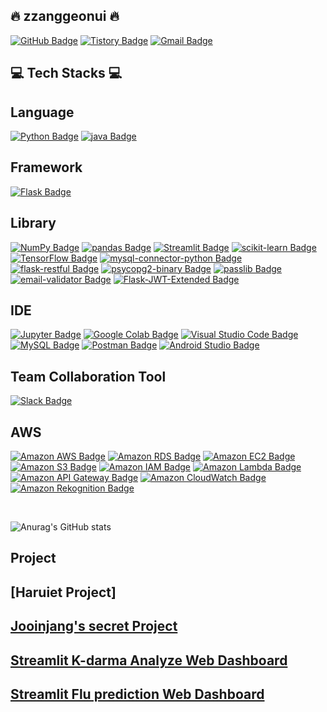 [^1]:벳지

## :fire: zzanggeonui :fire:  <br/>
[![GitHub Badge](https://img.shields.io/badge/GitHub-181717?style=flat&logo=GitHub&logoColor=white)](https://github.com/zzanggeonui/)
[![Tistory Badge](https://img.shields.io/badge/TSTORY-555263?style=flat&logoColor=white)](https://seonggongstory.tistory.com/)
[![Gmail Badge](https://img.shields.io/badge/Gmail-D14836?style=flat&logo=Gmail&logoColor=white)](mailto:gksrjsgml961105@gmail.com)
<br/>

## :computer: Tech Stacks :computer: <br/>

## Language
[![Python Badge](https://img.shields.io/badge/Python-3776AB?style=flat&logo=Python&logoColor=white)](https://www.python.org/downloads/)
[![java Badge](https://img.shields.io/badge/-java-orange?style=flat)](https://www.oracle.com/java/technologies/downloads/)<br/>

## Framework<br/>
[![Flask Badge](https://img.shields.io/badge/Flask-000000?style=flat&logo=Flask&logoColor=white)](https://flask.palletsprojects.com/en/2.2.x/)


## Library<br/>
[![NumPy Badge](https://img.shields.io/badge/NumPy-013243?style=flat&logo=NumPy&logoColor=white)](https://numpy.org/install/)
[![pandas Badge](https://img.shields.io/badge/pandas-150458?style=flat&logo=pandas&logoColor=white)](https://pandas.pydata.org/)
[![Streamlit Badge](https://img.shields.io/badge/Streamlit-FF4B4B?style=flat&logo=Streamlit&logoColor=white)](https://streamlit.io/)
[![scikit-learn Badge](https://img.shields.io/badge/scikit-learn-F7931E?style=flat&logo=scikit-learn&logoColor=white)](https://scikit-learn.org/stable/install.html)
[![TensorFlow Badge](https://img.shields.io/badge/TensorFlow-FF6F00?style=flat&logo=TensorFlow&logoColor=white)](https://www.tensorflow.org/?hl=ko)
[![mysql-connector-python Badge](https://img.shields.io/badge/mysql%20connector-python-3776AB?style=flat&logo=mysql%20connector-python&logoColor=white)](https://pypi.org/project/mysql-connector-python/) <br/>
[![flask-restful Badge](https://img.shields.io/badge/flask-restful-000000?style=flat&logo=flask-restful&logoColor=white)](https://flask-restful.readthedocs.io/en/latest/installation.html)
[![psycopg2-binary Badge](https://img.shields.io/badge/psycopg2-binary-FF6C37?style=flat&logo=psycopg2-binary&logoColor=white)](https://pypi.org/project/psycopg2-binary/)
[![passlib Badge](https://img.shields.io/badge/passlib-512BD4?style=flat&logo=passlib&logoColor=white)](https://pypi.org/project/passlib/)
[![email-validator Badge](https://img.shields.io/badge/email-validator-FF6C37?style=flat&logo=email-validator&logoColor=white)](https://pypi.org/project/email-validator/)
[![Flask-JWT-Extended Badge](https://img.shields.io/badge/Flask-JWT%20Extended-FF6C37?style=flat&logo=Flask-JWT%20Extended&logoColor=white)](https://pypi.org/project/Flask-JWT-Extended/)<br/>

## IDE<br/>
[![Jupyter Badge](https://img.shields.io/badge/Jupyter-F37626?style=flat&logo=Jupyter&logoColor=white)](https://jupyter.org/)
[![Google Colab Badge](https://img.shields.io/badge/Google%20Colab-F9AB00?style=flat&logo=Google%20Colab&logoColor=white)](https://colab.research.google.com/?hl=ko)
[![Visual Studio Code Badge](https://img.shields.io/badge/Visual%20Studio%20Code-007ACC?style=flat&logo=Visual%20Studio%20Code&logoColor=white)](https://code.visualstudio.com/download)
[![MySQL Badge](https://img.shields.io/badge/MySQL-4479A1?style=flat&logo=MySQL&logoColor=white)](https://www.mysql.com/downloads/)
[![Postman Badge](https://img.shields.io/badge/Postman-FF6C37?style=flat&logo=Postman&logoColor=white)](https://www.postman.com/downloads/)
[![Android Studio Badge](https://img.shields.io/badge/Android%20Studio-3DDC84?style=flat&logo=Android%20Studio&logoColor=white)](https://developer.android.com/studio)
<br/>

## Team Collaboration Tool<br/>
[![Slack Badge](https://img.shields.io/badge/Slack-4A154B?style=flat&logo=Slack&logoColor=white)](https://slack.com/intl/ko-kr/)

## AWS<br/>
[![Amazon AWS Badge](https://img.shields.io/badge/Amazon%20AWS-232F3E?style=flat&logo=Amazon%20AWS&logoColor=white)](https://aws.amazon.com/ko/console/)
[![Amazon RDS Badge](https://img.shields.io/badge/Amazon%20RDS-4479A1?style=flat&logo=Amazon%20RDS&logoColor=white)](https://aws.amazon.com/ko/rds/)
[![Amazon EC2 Badge](https://img.shields.io/badge/Amazon%20EC2-FF9900?style=flat&logo=Amazon%20EC2&logoColor=white)](https://aws.amazon.com/ko/ec2/?nc2=type_a)
[![Amazon S3 Badge](https://img.shields.io/badge/Amazon%20S3-569A31?style=flat&logo=Amazon%20S3&logoColor=white)](https://aws.amazon.com/ko/s3/?nc2=type_a)
[![Amazon IAM Badge](https://img.shields.io/badge/AWS%20IAM-red?style=flat&logo=Amazon%20IAM&logoColor=white)](https://aws.amazon.com/ko/rds/)
[![Amazon Lambda Badge](https://img.shields.io/badge/AWS%20Lambda-FF9900?style=flat&logo=AWS%20Lambda&logoColor=white)](https://aws.amazon.com/ko/lambda/)<br/>
[![Amazon API Gateway Badge](https://img.shields.io/badge/AWS%20API%20Gateway-blue?style=flat&logo=AWS%20API%20Gateway&logoColor=white)](https://aws.amazon.com/ko/api-gateway/)
[![Amazon CloudWatch Badge](https://img.shields.io/badge/AWS%20CloudWatch-FF4F8B?style=flat&logo=AWS%20CloudWatch&logoColor=white)](https://aws.amazon.com/ko/cloudwatch/)
[![Amazon Rekognition Badge](https://img.shields.io/badge/AWS%20Rekognition-blueviolet?style=flat&logo=AWS%20Rekognition&logoColor=white)](https://aws.amazon.com/ko/rekognition/)

<br/>

[^1]:깃허브스텟

![Anurag's GitHub stats](https://github-readme-stats.vercel.app/api?username=zzanggeonui&show_icons=true&theme=radical)

## Project

## [Haruiet Project]<br/>
[Haruiet]:https://github.com/subProjectDiet/diet_android

## [Jooinjang's secret Project]<br/>
[Jooinjang's secret Project]: https://github.com/V3690/AlcoholApp

## [Streamlit K-darma Analyze Web Dashboard]<br/>
[Streamlit K-darma Analyze Web Dashboard]: https://github.com/zzanggeonui/streamlit_drama

## [Streamlit Flu prediction Web Dashboard]<br/>
[Streamlit Flu prediction Web Dashboard]: https://github.com/zzanggeonui/streamlit_flu

